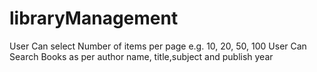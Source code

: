 # libraryManagement

User Can select Number of items per page e.g. 10, 20, 50, 100
User Can Search Books as per author name, title,subject and publish year

